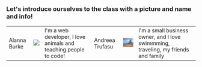 <h3> Let's introduce ourselves to the class with a picture and name and info!</h3>

<table>
  <tr>
    <td> Alanna Burke</td>
    <td><img src = "photos/alanna-burke-headshot-med.png" width = "200px"></td>
    <td>I'm a web developer, I love animals and teaching people to code!</td>
    <td> Andreea Trufasu</td>
    <td><img src = "photos/barcelona_beach.jpg" width = "200px"></td>
    <td>I'm a small business owner, and I love swimmming, traveling, my friends and family</td>
  </tr>



</table>
